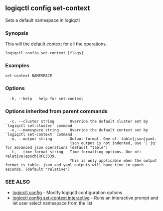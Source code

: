 ## logiqctl config set-context

Sets a default namespace in logiqctl

### Synopsis


This will the default context for all the operations.
		

```
logiqctl config set-context [flags]
```

### Examples

```
set-context NAMESPACE
```

### Options

```
  -h, --help   help for set-context
```

### Options inherited from parent commands

```
  -c, --cluster string       Override the default cluster set by `logiqctl set-cluster' command
  -n, --namespace string     Override the default context set by `logiqctl set-context' command
  -o, --output string        Output format. One of: table|json|yaml. 
                             json output is not indented, use '| jq' for advanced json operations (default "table")
  -t, --time-format string   Time formatting options. One of: relative|epoch|RFC3339. 
                             This is only applicable when the output format is table. json and yaml outputs will have time in epoch seconds. (default "relative")
```

### SEE ALSO

* [logiqctl config](logiqctl_config.md)	 - Modify logiqctl configuration options
* [logiqctl config set-context interactive](logiqctl_config_set-context_interactive.md)	 - Runs an interactive prompt and let user select namespace from the list

